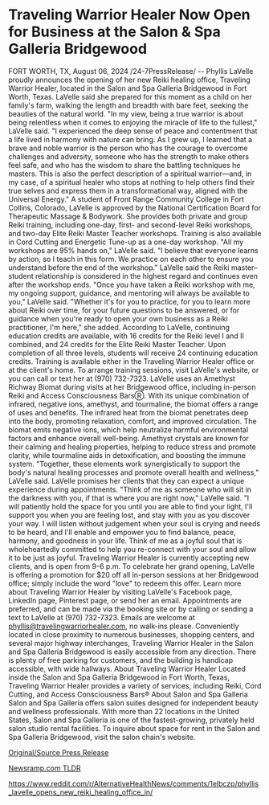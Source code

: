 # Traveling Warrior Healer Now Open for Business at the Salon & Spa Galleria Bridgewood

FORT WORTH, TX, August 06, 2024 /24-7PressRelease/ -- Phyllis LaVelle proudly announces the opening of her new Reiki healing office, Traveling Warrior Healer, located in the Salon and Spa Galleria Bridgewood in Fort Worth, Texas.  LaVelle said she prepared for this moment as a child on her family's farm, walking the length and breadth with bare feet, seeking the beauties of the natural world.   "In my view, being a true warrior is about being relentless when it comes to enjoying the miracle of life to the fullest," LaVelle said. "I experienced the deep sense of peace and contentment that a life lived in harmony with nature can bring. As I grew up, I learned that a brave and noble warrior is the person who has the courage to overcome challenges and adversity, someone who has the strength to make others feel safe, and who has the wisdom to share the battling techniques he masters. This is also the perfect description of a spiritual warrior—and, in my case, of a spiritual healer who stops at nothing to help others find their true selves and express them in a transformational way, aligned with the Universal Energy."  A student of Front Range Community College in Fort Collins, Colorado, LaVelle is approved by the National Certification Board for Therapeutic Massage & Bodywork. She provides both private and group Reiki training, including one-day, first- and second-level Reiki workshops, and two-day Elite Reiki Master Teacher workshops. Training is also available in Cord Cutting and Energetic Tune-up as a one-day workshop.  "All my workshops are 95% hands on," LaVelle said. "I believe that everyone learns by action, so I teach in this form. We practice on each other to ensure you understand before the end of the workshop."  LaVelle said the Reiki master–student relationship is considered in the highest regard and continues even after the workshop ends.  "Once you have taken a Reiki workshop with me, my ongoing support, guidance, and mentoring will always be available to you," LaVelle said. "Whether it's for you to practice, for you to learn more about Reiki over time, for your future questions to be answered, or for guidance when you're ready to open your own business as a Reiki practitioner, I'm here," she added.  According to LaVelle, continuing education credits are available, with 16 credits for the Reiki level I and II combined, and 24 credits for the Elite Reiki Master Teacher. Upon completion of all three levels, students will receive 24 continuing education credits. Training is available either in the Traveling Warrior Healer office or at the client's home. To arrange training sessions, visit LaVelle's website, or you can call or text her at (970) 732-7323.  LaVelle uses an Amethyst Richway Biomat during visits at her Bridgewood office, including in-person Reiki and Access Consciousness BarsⓇ. With its unique combination of infrared, negative ions, amethyst, and tourmaline, the biomat offers a range of uses and benefits. The infrared heat from the biomat penetrates deep into the body, promoting relaxation, comfort, and improved circulation. The biomat emits negative ions, which help neutralize harmful environmental factors and enhance overall well-being. Amethyst crystals are known for their calming and healing properties, helping to reduce stress and promote clarity, while tourmaline aids in detoxification, and boosting the immune system.   "Together, these elements work synergistically to support the body's natural healing processes and promote overall health and wellness," LaVelle said.  LaVelle promises her clients that they can expect a unique experience during appointments.  "Think of me as someone who will sit in the darkness with you, if that is where you are right now," LaVelle said. "I will patiently hold the space for you until you are able to find your light, I'll support you when you are feeling lost, and stay with you as you discover your way. I will listen without judgement when your soul is crying and needs to be heard, and I'll enable and empower you to find balance, peace, harmony, and goodness in your life. Think of me as a joyful soul that is wholeheartedly committed to help you re-connect with your soul and allow it to be just as joyful.  Traveling Warrior Healer is currently accepting new clients, and is open from 9-6 p.m. To celebrate her grand opening, LaVelle is offering a promotion for $20 off all in-person sessions at her Bridgewood office; simply include the word "love" to redeem this offer. Learn more about Traveling Warrior Healer by visiting LaVelle's Facebook page, LinkedIn page, Pinterest page, or send her an email. Appointments are preferred, and can be made via the booking site or by calling or sending a text to LaVelle at (970) 732-7323. Emails are welcome at phyllis@travelingwarriorhealer.com, no walk-ins please.   Conveniently located in close proximity to numerous businesses, shopping centers, and several major highway interchanges, Traveling Warrior Healer in the Salon and Spa Galleria Bridgewood is easily accessible from any direction. There is plenty of free parking for customers, and the building is handicap accessible, with wide hallways.   About Traveling Warrior Healer Located inside the Salon and Spa Galleria Bridgewood in Fort Worth, Texas, Traveling Warrior Healer provides a variety of services, including Reiki, Cord Cutting, and Access Consciousness Bars®  About Salon and Spa Galleria Salon and Spa Galleria offers salon suites designed for independent beauty and wellness professionals. With more than 22 locations in the United States, Salon and Spa Galleria is one of the fastest-growing, privately held salon studio rental facilities. To inquire about space for rent in the Salon and Spa Galleria Bridgewood, visit the salon chain's website. 

[Original/Source Press Release](https://www.24-7pressrelease.com/press-release/513011/traveling-warrior-healer-now-open-for-business-at-the-salon-spa-galleria-bridgewood)
                    

[Newsramp.com TLDR](None) 

https://www.reddit.com/r/AlternativeHealthNews/comments/1elbczp/phyllis_lavelle_opens_new_reiki_healing_office_in/